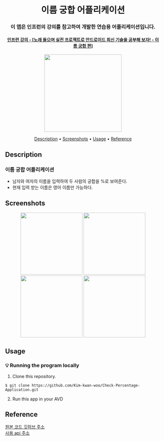 <h1 align="center">
  이름 궁합 어플리케이션
</h1>
<h3 align="center">
  이 앱은 인프런의 강의를 참고하여 개발한 연습용 어플리케이션입니다.
</h3>
<h4 align="center">
    <a href="https://www.inflearn.com/course/%EC%95%88%EB%93%9C%EB%A1%9C%EC%9D%B4%EB%93%9C-%EC%9D%B4%EB%A6%84%EA%B6%81%ED%95%A9">인프런 강의 - [노래 들으며 실전 프로젝트로 안드로이드 최신 기술을 공부해 보자! - 이름 궁합 편]</a>
</h4>
<p align="center">
  <img src="https://user-images.githubusercontent.com/62555935/160608384-a5159400-b731-4d7f-9fdf-fa0b7f569954.png" width="250"/>
</p>

<p align="center">
  <a href="#description">Description</a> •
  <a href="#screenshots">Screenshots</a> •
  <a href="#usage">Usage</a> •
    <a href="#reference">Reference</a>
</p>

## Description

### 이름 궁합 어플리케이션

- 남자와 여자의 이름을 입력하여 두 사람의 궁합을 %로 보여준다.
- 현재 입력 받는 이름은 영어 이름만 가능하다.

## Screenshots

<p align="center">
  <img src="https://user-images.githubusercontent.com/62555935/160607126-c55a32e6-47d6-4a1a-abf8-82be047caa8f.PNG" width="200"/>
  <img src="https://user-images.githubusercontent.com/62555935/160607241-c11b46f5-fdd3-48a4-99c9-d6236c8fb6ed.PNG" width="200"/>
  <img src="https://user-images.githubusercontent.com/62555935/160607273-43e9354b-bad7-4a54-8d5c-5464e260e696.PNG" width="200"/>
  <img src="https://user-images.githubusercontent.com/62555935/160607326-9c6bf75f-c063-4856-acc7-9ef2e54048af.PNG" width="200"/>
</p>

## Usage

### :bulb: Running the program locally

1. Clone this repository.

```terminal
$ git clone https://github.com/Kim-kwan-woo/Check-Percentage-Application.git
```

2. Run this app in your AVD

## Reference

<a href="https://github.com/ParkSangSun1/Check_Percentage">원본 코드 깃허브 주소</a> </br>
<a href="https://rapidapi.com/ajith/api/love-calculator/">사용 api 주소</a>
